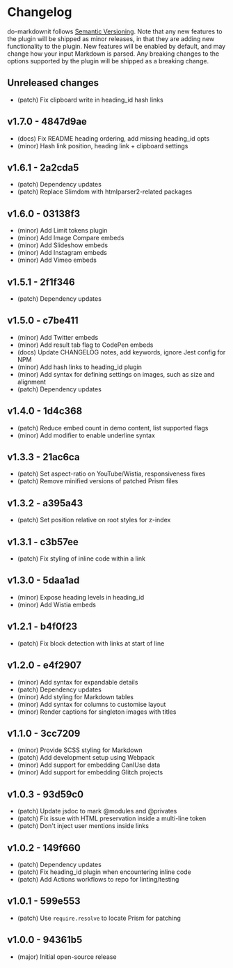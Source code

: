 # Changelog

do-markdownit follows [Semantic Versioning](https://semver.org). Note that any new features to the
plugin will be shipped as minor releases, in that they are adding new functionality to the plugin.
New features will be enabled by default, and may change how your input Markdown is parsed. Any
breaking changes to the options supported by the plugin will be shipped as a breaking change.

## Unreleased changes

<!--
All changes being submitted through PRs should be added to this section.
Please add a new list item to the top of this section with a summary of the change.
Each list item should be prefixed with `(patch)` or `(minor)` or `(major)`.

Any non-code changes should be prefixed with `(docs)`.

See `PUBLISH.md` for instructions on how to publish a new version.
-->

- (patch) Fix clipboard write in heading_id hash links


## v1.7.0 - 4847d9ae

- (docs) Fix README heading ordering, add missing heading_id opts
- (minor) Hash link position, heading link + clipboard settings


## v1.6.1 - 2a2cda5

- (patch) Dependency updates
- (patch) Replace Slimdom with htmlparser2-related packages


## v1.6.0 - 03138f3

- (minor) Add Limit tokens plugin
- (minor) Add Image Compare embeds
- (minor) Add Slideshow embeds
- (minor) Add Instagram embeds
- (minor) Add Vimeo embeds


## v1.5.1 - 2f1f346

- (patch) Dependency updates


## v1.5.0 - c7be411

- (minor) Add Twitter embeds
- (minor) Add result tab flag to CodePen embeds
- (docs) Update CHANGELOG notes, add keywords, ignore Jest config for NPM
- (minor) Add hash links to heading_id plugin
- (minor) Add syntax for defining settings on images, such as size and alignment
- (patch) Dependency updates


## v1.4.0 - 1d4c368

- (patch) Reduce embed count in demo content, list supported flags
- (minor) Add modifier to enable underline syntax


## v1.3.3 - 21ac6ca

- (patch) Set aspect-ratio on YouTube/Wistia, responsiveness fixes
- (patch) Remove minified versions of patched Prism files


## v1.3.2 - a395a43

- (patch) Set position relative on root styles for z-index


## v1.3.1 - c3b57ee

- (patch) Fix styling of inline code within a link


## v1.3.0 - 5daa1ad

- (minor) Expose heading levels in heading_id
- (minor) Add Wistia embeds


## v1.2.1 - b4f0f23

- (patch) Fix block detection with links at start of line


## v1.2.0 - e4f2907

- (minor) Add syntax for expandable details
- (patch) Dependency updates
- (minor) Add styling for Markdown tables
- (minor) Add syntax for columns to customise layout
- (minor) Render captions for singleton images with titles


## v1.1.0 - 3cc7209

- (minor) Provide SCSS styling for Markdown
- (patch) Add development setup using Webpack
- (minor) Add support for embedding CanIUse data
- (minor) Add support for embedding Glitch projects


## v1.0.3 - 93d59c0

- (patch) Update jsdoc to mark @modules and @privates
- (patch) Fix issue with HTML preservation inside a multi-line token
- (patch) Don't inject user mentions inside links


## v1.0.2 - 149f660

- (patch) Dependency updates
- (patch) Fix heading_id plugin when encountering inline code
- (patch) Add Actions workflows to repo for linting/testing


## v1.0.1 - 599e553

- (patch) Use `require.resolve` to locate Prism for patching


## v1.0.0 - 94361b5

- (major) Initial open-source release
